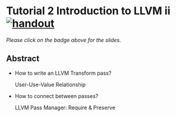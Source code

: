 # Tutorial 2 Introduction to LLVM ii <br /> [![handout](https://img.shields.io/badge/handout--lightgreen)](https://www.overleaf.com/read/vdwnnwdcshyx)

*Please click on the badge above for the slides.*

## Abstract

- How to write an LLVM Transform pass?
  
  User-Use-Value Relationship
- How to connect between passes?
  
  LLVM Pass Manager: Require & Preserve
